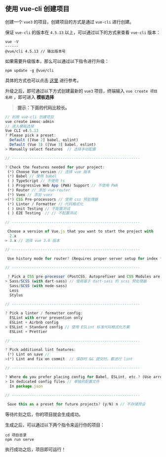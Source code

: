 ## 使用 vue-cli 创建项目

创建一个 `vue3` 的项目，创建项目的方式是通过 `vue-cli` 进行创建。

保证 `vue-cli` 的版本在 `4.5.13` 以上，可以通过以下的方式来查看 `vue-cli` 版本：

```
vue -V
------
@vue/cli 4.5.13 // 输出版本号
```

如果需要升级版本，那么可以通过以下指令进行升级：

```
npm update -g @vue/cli
```

具体的方式也可以点击 [这里](https://cli.vuejs.org/zh/guide/installation.html) 进行参考。

升级之后，即可通过以下方式创建最新的 `vue3` 项目，终端输入 `vue create 项目名称` ，即可进入 **模板选择**

> **提示：下面的代码比较长。**

```js
// 利用 vue-cli 创建项目
vue create imooc-admin
// 进入模板选择
Vue CLI v4.5.13
? Please pick a preset:
  Default ([Vue 2] babel, eslint)
  Default (Vue 3) ([Vue 3] babel, eslint) 
> Manually select features  // 选择手动配置

// ----------------------------------------------------------

? Check the features needed for your project: 
 (*) Choose Vue version // 选择 vue 版本
 (*) Babel // 使用 babel
 ( ) TypeScript // 不使用 ts
 ( ) Progressive Web App (PWA) Support // 不使用 PWA
 (*) Router // 添加 vue-router
 (*) Vuex // 添加 vuex
>(*) CSS Pre-processors // 使用 css 预处理器
 (*) Linter / Formatter // 代码格式化
 ( ) Unit Testing // 不配置测试
 ( ) E2E Testing  // // 不配置测试
 
// ----------------------------------------------------------

 Choose a version of Vue.js that you want to start the project with 
  2.x
> 3.x // 选择 vue 3.0 版本

// ----------------------------------------------------------

 Use history mode for router? (Requires proper server setup for index fallback in production) (Y/n) n // 不使用 history模式 的路由
 
// ----------------------------------------------------------

 ? Pick a CSS pre-processor (PostCSS, Autoprefixer and CSS Modules are supported by default): 
> Sass/SCSS (with dart-sass) // 使用基于 dart-sass 的 scss 预处理器
  Sass/SCSS (with node-sass) 
  Less
  Stylus
  
// ----------------------------------------------------------

? Pick a linter / formatter config: 
  ESLint with error prevention only 
  ESLint + Airbnb config
> ESLint + Standard config // 使用 ESLint 标准代码格式化方案
  ESLint + Prettier 
  
// ----------------------------------------------------------

? Pick additional lint features: 
 (*) Lint on save //  
>(*) Lint and fix on commit  // 保存时 && 提交时，都进行 lint

// ----------------------------------------------------------

? Where do you prefer placing config for Babel, ESLint, etc.? (Use arrow keys)
> In dedicated config files // 单独的配置文件
  In package.json
 
// ----------------------------------------------------------

 Save this as a preset for future projects? (y/N) n // 不存储预设
```

等待片刻之后，你的项目就会生成成功。

生成之后，可以通过以下两个指令来运行你的项目：

```
cd 项目目录
npm run serve
```

执行成功之后，项目即可运行！